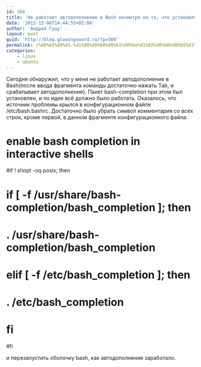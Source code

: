 ```yaml
---
id: 368
title: 'Не работает автодополнение в Bash несмотря на то, что установлена последняя версия bash-completion'
date: '2013-12-06T14:44:55+02:00'
author: 'Андрей Гуцу'
layout: post
guid: 'http://blog.glowingsword.ru/?p=368'
permalink: /%d0%bd%d0%b5-%d1%80%d0%b0%d0%b1%d0%be%d1%82%d0%b0%d0%b5%d1%82-%d0%b0%d0%b2%d1%82%d0%be%d0%b4%d0%be%d0%bf%d0%be%d0%bb%d0%bd%d0%b5%d0%bd%d0%b8%d0%b5-%d0%b2-bash-%d0%bd%d0%b5%d1%81%d0%bc%d0%be%d1%82/
categories:
    - linux
    - ubuntu
---
```


Сегодня обнаружил, что у меня не работает автодополнение в Bash(после ввода фрагмента команды достаточно нажать Tab, и срабатывает автодополнение). Пакет bash-completion при этом был установлен, и по идее всё должно было работать. Оказалось, что источник проблемы крылся в конфигурационном файле /etc/bash.bashrc. Достаточно было убрать символ комментария со всех строк, кроме первой, в данном фрагменте конфигурационного файла:

 # enable bash completion in interactive shells
 #if ! shopt -oq posix; then
 #  if [ -f /usr/share/bash-completion/bash_completion ]; then
 #    . /usr/share/bash-completion/bash_completion
 #  elif [ -f /etc/bash_completion ]; then
 #    . /etc/bash_completion
 #  fi
 #fi 

и перезапустить оболочку bash, как автодополнение заработало.
